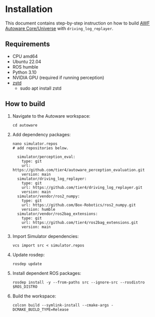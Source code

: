 # Installation

This document contains step-by-step instruction on how to build [AWF Autoware Core/Universe](https://github.com/autowarefoundation/autoware) with `driving_log_replayer`.

## Requirements

- CPU amd64
- Ubuntu 22.04
- ROS humble
- Python 3.10
- NVIDIA GPU (required if running perception)
- [zstd](https://github.com/facebook/zstd)
  - sudo apt install zstd

## How to build

1. Navigate to the Autoware workspace:

   ```shell
   cd autoware
   ```

2. Add dependency packages:

   ```shell
   nano simulator.repos
   # add repositories below.
   ```

   ```shell
     simulator/perception_eval:
       type: git
       url: https://github.com/tier4/autoware_perception_evaluation.git
       version: main
     simulator/driving_log_replayer:
       type: git
       url: https://github.com/tier4/driving_log_replayer.git
       version: main
     simulator/vendor/ros2_numpy:
       type: git
       url: https://github.com/Box-Robotics/ros2_numpy.git
       version: humble
     simulator/vendor/ros2bag_extensions:
       type: git
       url: https://github.com/tier4/ros2bag_extensions.git
       version: main
   ```

3. Import Simulator dependencies:

   ```shell
   vcs import src < simulator.repos
   ```

4. Update rosdep:

   ```shell
   rosdep update
   ```

5. Install dependent ROS packages:

   ```shell
   rosdep install -y --from-paths src --ignore-src --rosdistro $ROS_DISTRO
   ```

6. Build the workspace:

   ```shell
   colcon build --symlink-install --cmake-args -DCMAKE_BUILD_TYPE=Release
   ```
